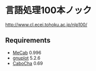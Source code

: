 # 言語処理100本ノック

http://www.cl.ecei.tohoku.ac.jp/nlp100/

## Requirements

- [MeCab](http://taku910.github.io/mecab/) 0.996
- [gnuplot](http://www.gnuplot.info/) 5.2.6
- [CaboCha](https://taku910.github.io/cabocha/) 0.69
